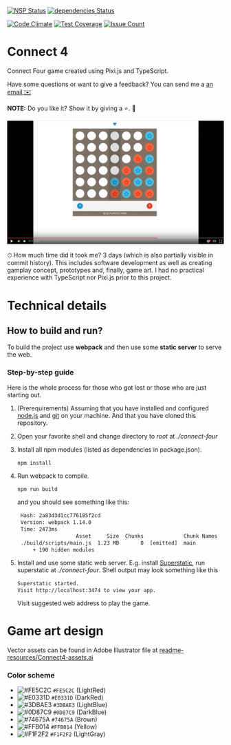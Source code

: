 [![NSP Status](https://nodesecurity.io/orgs/mjelaska/projects/0c50fea3-e688-486d-b263-7bd89d01dda2/badge)](https://nodesecurity.io/orgs/mjelaska/projects/0c50fea3-e688-486d-b263-7bd89d01dda2)
[![dependencies Status](https://david-dm.org/MiroslavJelaska/connect-four/status.svg)](https://david-dm.org/MiroslavJelaska/connect-four)

[![Code Climate](https://codeclimate.com/github/MiroslavJelaska/connect-four/badges/gpa.svg)](https://codeclimate.com/github/MiroslavJelaska/connect-four)
[![Test Coverage](https://codeclimate.com/github/MiroslavJelaska/connect-four/badges/coverage.svg)](https://codeclimate.com/github/MiroslavJelaska/connect-four/coverage)
[![Issue Count](https://codeclimate.com/github/MiroslavJelaska/connect-four/badges/issue_count.svg)](https://codeclimate.com/github/MiroslavJelaska/connect-four)
# Connect 4
Connect Four game created using Pixi.js and TypeScript.

Have some questions or want to give a feedback? You can send me a <a href="mailto:mjelaska.public@gmail.com">an email ✉️</a>

**NOTE:** Do you like it? Show it by giving a ⭐️. 🚀

[![Preview of Connect 4 game (TypeScript & Pixi.js)](readme-resources/screenshot-youtube.png)](https://youtu.be/J5EsdSgt2G0 "Preview of Connect 4 game (TypeScript & Pixi.js)")

⏱ How much time did it took me? 3 days (which is also partially visible in commit history). This includes software development as well as creating gamplay concept, prototypes and, finally, game art. I had no practical experience with TypeScript nor Pixi.js prior to this project. 

# Technical details
## How to build and run?
To build the project use **webpack** and then use some **static server** to serve the web.

### Step-by-step guide
Here is the whole process for those who got lost or those who are just starting out.

1. (Prerequirements) Assuming that you have installed and configured [node.js](https://docs.npmjs.com/getting-started/installing-node) and [git](https://git-scm.com/) on your machine. And that you have cloned this repository.
2. Open your favorite shell and change directory to _root_ at _./connect-four_
3. Install all npm modules (listed as dependencies in package.json).

   ```
   npm install
   ```
4. Run webpack to compile.

   ```
   npm run build
   ```
   
   and you should see something like this:
   
   ```
    Hash: 2a83d3d1cc776185f2cd
    Version: webpack 1.14.0
    Time: 2473ms
                      Asset     Size  Chunks             Chunk Names
    ./build/scripts/main.js  1.23 MB       0  [emitted]  main
        + 190 hidden modules
    ```
5. Install and use some static web server. E.g. install [Superstatic](https://github.com/firebase/superstatic), run superstatic at _./connect-four_. Shell output may look something like this
   
   ```
   Superstatic started.
   Visit http://localhost:3474 to view your app.
   ```
   
   Visit suggested web address to play the game.


# Game art design
Vector assets can be found in Adobe Illustrator file at  [readme-resources/Connect4-assets.ai](https://github.com/MiroslavJelaska/connect-four/blob/master/readme-resources/Connect4-assets.ai)

### Color scheme
* ![#FE5C2C](readme-resources/color-15x15-lightRed.png) `#FE5C2C` (LightRed)
* ![#E0331D](readme-resources/color-15x15-darkRed.png) `#E0331D` (DarkRed)
* ![#3DBAE3](readme-resources/color-15x15-lightBlue.png) `#3DBAE3` (LightBlue)
* ![#0D87C9](readme-resources/color-15x15-darkBlue.png) `#0D87C9` (DarkBlue)
* ![#74675A](readme-resources/color-15x15-brown.png) `#74675A` (Brown)
* ![#FFB014](readme-resources/color-15x15-yellow.png) `#FFB014` (Yellow)
* ![#F1F2F2](readme-resources/color-15x15-lightGray.png) `#F1F2F2` (LightGray)
